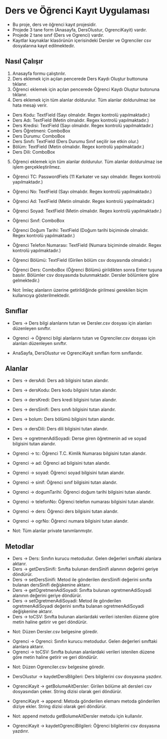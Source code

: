 # Ders ve Öğrenci Kayıt Uygulaması

* Bu proje, ders ve öğrenci kayıt projesidir.
* Projede 3 tane form (Anasayfa, DersOlustur, OgrenciKayit) vardır.
* Projede 2 tane sınıf (Ders ve Ogrenci) vardır.
* Kayıtlar kaynaklar klasörünün içerisindeki Dersler ve Ogrenciler csv dosyalarına kayıt edilmektedir.

## Nasıl Çalışır

1. Anasayfa formu çalıştırılır.
2. Ders eklemek için açılan pencerede Ders Kaydı Oluştur buttonuna tıklanır.
3. Öğrenci eklemek için açılan pencerede Öğrenci Kaydı Oluştur butonuna tıklanır.
4. Ders eklemek için tüm alanlar doldurulur. Tüm alanlar doldurulmaz ise hata mesajı verir.

* Ders Kodu: TextField (Sayı olmalıdır. Regex kontrolü yapılmaktadır.)
* Ders Adı: TextField (Metin olmalıdır. Regex kontrolü yapılmaktadır.)
* Ders Kredisi: TextField (Sayı olmalıdır. Regex kontrolü yapılmaktadır.)
* Ders Öğretmeni: ComboBox
* Ders Durumu: ComboBox
* Ders Sınıfı: TextField (Ders Durumu Sınıf seçilir ise etkin olur.)
* Bölüm: TextField (Metin olmalıdır. Regex kontrolü yapılmaktadır.)
* Ders Dili: ComboBox

5. Öğrenci eklemek için tüm alanlar doldurulur. Tüm alanlar doldurulmaz ise işlem gerçekleştirilmez.

* Öğrenci TC: PasswordFiels (11 Karkater ve sayı olmalıdır. Regex kontrolü yapılmaktadır.)
* Öğrenci No: TextField (Sayı olmalıdır. Regex kontrolü yapılmaktadır.)
* Öğrenci Ad: TextField (Metin olmalıdır. Regex kontrolü yapılmaktadır.)
* Öğrenci Soyad: TextField (Metin olmalıdır. Regex kontrolü yapılmaktadır.)
* Öğrenci Sınıf: ComboBox
* Öğrenci Doğum Tarihi: TextField (Doğum tarihi biçiminde olmalıdır. Regex kontrolü yapılmaktadır.)
* Öğrenci Telefon Numarası: TextField (Numara biçiminde olmalıdır. Regex kontrolü yapılmaktadır.)
* Öğrenci Bölümü: TextField (Girilen bölüm csv dosyasında olmalıdır.)
* Öğrenci Ders: ComboBox (Öğrenci Bölümü girildikten sonra Enter tuşuna basılır. Bölümler csv dosyasında bulunmaktadır. Dersler bölümlere göre gelmektedir.)

* Not: İmleç alanların üzerine getirildiğinde girilmesi gerekilen biçim kullanıcıya gösterilmektedir.

## Sınıflar

- Ders -> Ders bilgi alanlarını tutan ve Dersler.csv dosyası için alanları düzenleyen sınıftır.
- Ogrenci -> Öğrenci bilgi alanlarını tutan ve Ogrenciler.csv dosyası için alanları düzenleyen sınıftır.

- AnaSayfa, DersOlustur ve OgrenciKayit sınıfları form sınıflarıdır.

## Alanlar

- Ders -> dersAdi: Ders adı bilgisini tutan alandır.
- Ders -> dersKodu: Ders kodu bilgisini tutan alandır.
- Ders -> dersKredi: Ders kredi bilgisini tutan alandır.
- Ders -> dersSinifi: Ders sınıfı bilgisini tutan alandır.
- Ders -> bolum: Ders bölümü bilgisini tutan alandır.
- Ders -> dersDili: Ders dili bilgisini tutan alandır.
- Ders -> ogretmenAdiSoyadi: Derse giren öğretmenin ad ve soyad bilgisini tutan alandır.

- Ogrenci -> tc: Öğrenci T.C. Kimlik Numarası bilgisini tutan alandır.
- Ogrenci -> ad: Öğrenci ad bilgisini tutan alandır.
- Ogrenci -> soyad: Öğrenci soyad bilgisini tutan alandır.
- Ogrenci -> sinif: Öğrenci sınıf bilgisini tutan alandır.
- Ogrenci -> dogumTarihi: Öğrenci doğum tarihi bilgisini tutan alandır.
- Ogrenci -> telefonNo: Öğrenci telefon numarası bilgisini tutan alandır.
- Ogrenci -> ders: Öğrenci ders bilgisini tutan alandır.
- Ogrenci -> ogrNo: Öğrenci numara bilgisini tutan alandır.

* Not: Tüm alanlar private tanımlanmıştır.

## Metodlar

- Ders -> Ders: Sınıfın kurucu metodudur. Gelen değerleri sınıftaki alanlara aktarır.
- Ders -> getDersSinifi: Sınıfta bulunan dersSinifi alanının değerini geriye döndürür.
- Ders -> setDersSinifi: Metod ile gönderilen dersSinifi değerini sınıfta bulanan dersSinifi değişkenine aktarır.
- Ders -> getOgretmenAdiSoyadi: Sınıfta bulunan ogretmenAdiSoyadi alanının değerini geriye döndürür.
- Ders -> setOgretmenAdiSoyadi: Metod ile gönderilen ogretmenAdiSoyadi değerini sınıfta bulanan ogretmenAdiSoyadi değişkenine aktarır.
- Ders -> toCSV: Sınıfta bulunan alanlardaki verileri istenilen düzene göre metin haline getirir ve geri döndürür.
* Not: Düzen Dersler.csv belgesine göredir.

- Ogrenci -> Ogrenci: Sınıfın kurucu metodudur. Gelen değerleri sınıftaki alanlara aktarır.
- Ogrenci -> toCSV: Sınıfta bulunan alanlardaki verileri istenilen düzene göre metin haline getirir ve geri döndürür.
* Not: Düzen Ogrenciler.csv belgesine göredir.

- DersOlustur -> kaydetDersBilgileri: Ders bilgilerini csv dosyasına yazdırır.

- OgrenciKayit -> getBolumeAitDersler: Girilen bölüme ait dersleri csv dosyasından çeker. String dizisi olarak geri döndürür.
- OgrenciKayit -> append: Metoda gönderilen elemanı metoda gönderilen diziye ekler. String dizisi olarak geri döndürür.
* Not: append metodu getBolumeAitDersler metodu için kullanılır.
- OgrenciKayit -> kaydetOgrenciBilgileri: Öğrenci bilgilerini csv dosyasına yazdırır.